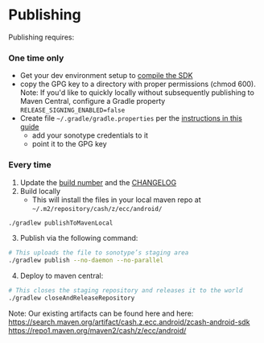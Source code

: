 # Publishing

Publishing requires:

### One time only
* Get your dev environment setup to [compile the SDK](https://github.com/zcash/zcash-android-wallet-sdk/#compiling-sources)
* copy the GPG key to a directory with proper permissions (chmod 600). Note: If you'd like to quickly locally without subsequently publishing to Maven Central, configure a Gradle property `RELEASE_SIGNING_ENABLED=false`
* Create file `~/.gradle/gradle.properties` per the [instructions in this guide](https://proandroiddev.com/publishing-a-maven-artifact-3-3-step-by-step-instructions-to-mavencentral-publishing-bd661081645d)
  * add your sonotype credentials to it
  * point it to the GPG key


### Every time
1. Update the [build number](https://github.com/zcash/zcash-android-wallet-sdk/blob/master/gradle.properties) and the [CHANGELOG](https://github.com/zcash/zcash-android-wallet-sdk/blob/master/CHANGELOG.md)
2. Build locally
    * This will install the files in your local maven repo at `~/.m2/repository/cash/z/ecc/android/`
```zsh
./gradlew publishToMavenLocal
```
3. Publish via the following command:
```zsh
# This uploads the file to sonotype’s staging area
./gradlew publish --no-daemon --no-parallel
```
4. Deploy to maven central:
```zsh
# This closes the staging repository and releases it to the world
./gradlew closeAndReleaseRepository
```

Note:
Our existing artifacts can be found here and here:
https://search.maven.org/artifact/cash.z.ecc.android/zcash-android-sdk
https://repo1.maven.org/maven2/cash/z/ecc/android/
